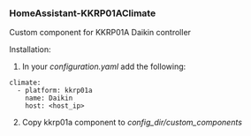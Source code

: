 ### HomeAssistant-KKRP01AClimate
Custom component for KKRP01A Daikin controller

Installation:

1. In your *configuration.yaml* add the following:

```
climate:
  - platform: kkrp01a
    name: Daikin
    host: <host_ip>
```    

2. Copy kkrp01a component to *config_dir/custom_components*    
